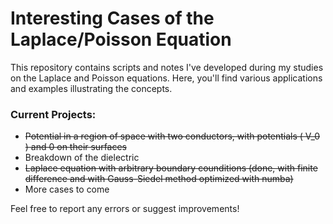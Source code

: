# Interesting Cases of the Laplace/Poisson Equation

This repository contains scripts and notes I've developed during my studies on the Laplace and Poisson equations. Here, you'll find various applications and examples illustrating the concepts.

### Current Projects:
- ~~Potential in a region of space with two conductors, with potentials \( V_0 \) and 0 on their surfaces~~
- Breakdown of the dielectric
- ~~Laplace equation with arbitrary boundary counditions (done, with finite difference and with Gauss-Siedel method optimized with numba)~~
- More cases to come

Feel free to report any errors or suggest improvements!
